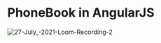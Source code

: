 # PhoneBook in AngularJS


![27-July_-2021-Loom-Recording-_2_](https://user-images.githubusercontent.com/17179151/127173233-5392d541-c43f-423f-982e-b7a7e04e730d.gif)
